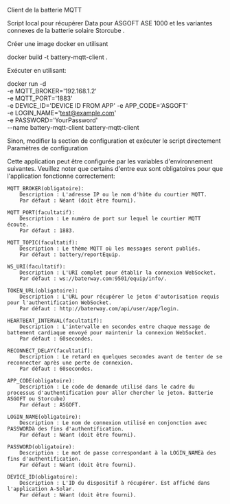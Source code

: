 Client de la batterie MQTT

Script local pour récupérer Data pour ASGOFT ASE 1000 et les variantes connexes de la batterie solaire Storcube .

Créer une image docker en utilisant

docker build -t battery-mqtt-client .

Exécuter en utilisant:

docker run -d \
  -e MQTT_BROKER='192.168.1.2' \
  -e MQTT_PORT='1883' \
  -e DEVICE_ID='DEVICE ID FROM APP'
  -e APP_CODE='ASGOFT' \
  -e LOGIN_NAME='test@example.com' \
  -e PASSWORD='YourPassword' \
  --name battery-mqtt-client battery-mqtt-client

Sinon, modifier la section de configuration et exécuter le script directement
Paramètres de configuration

Cette application peut être configurée par les variables d'environnement suivantes. Veuillez noter que certains d'entre eux sont obligatoires pour que l'application fonctionne correctement:

    MQTT_BROKER(obligatoire):
        Description : L'adresse IP ou le nom d'hôte du courtier MQTT.
        Par défaut : Néant (doit être fourni).

    MQTT_PORT(facultatif):
        Description : Le numéro de port sur lequel le courtier MQTT écoute.
        Par défaut : 1883.

    MQTT_TOPIC(facultatif):
        Description : Le thème MQTT où les messages seront publiés.
        Par défaut : battery/reportEquip.

    WS_URI(facultatif):
        Description : L'URI complet pour établir la connexion WebSocket.
        Par défaut : ws://baterway.com:9501/equip/info/.

    TOKEN_URL(obligatoire):
        Description : L'URL pour récupérer le jeton d'autorisation requis pour l'authentification WebSocket.
        Par défaut : http://baterway.com/api/user/app/login.

    HEARTBEAT_INTERVAL(facultatif):
        Description : L'intervalle en secondes entre chaque message de battement cardiaque envoyé pour maintenir la connexion WebSocket.
        Par défaut : 60secondes.

    RECONNECT_DELAY(facultatif):
        Description : Le retard en quelques secondes avant de tenter de se reconnecter après une perte de connexion.
        Par défaut : 60secondes.

    APP_CODE(obligatoire):
        Description : Le code de demande utilisé dans le cadre du processus d'authentification pour aller chercher le jeton. Batterie ASGOFT ou Storcube)
        Par défaut : ASGOFT.

    LOGIN_NAME(obligatoire):
        Description : Le nom de connexion utilisé en conjonction avec PASSWORDà des fins d'authentification.
        Par défaut : Néant (doit être fourni).

    PASSWORD(obligatoire):
        Description : Le mot de passe correspondant à la LOGIN_NAMEà des fins d'authentification.
        Par défaut : Néant (doit être fourni).

    DEVICE_ID(obligatoire):
        Description : L'ID du dispositif à récupérer. Est affiché dans l'application A-Solar.
        Par défaut : Néant (doit être fourni).
